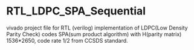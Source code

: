 # RTL_LDPC_SPA_Sequential
vivado project file for RTL (verilog) implementation of LDPC(Low Density Parity Check) codes SPA(sum product algorithm) with H(parity matrix) 1536*2650, code rate 1/2 from CCSDS standard. 
